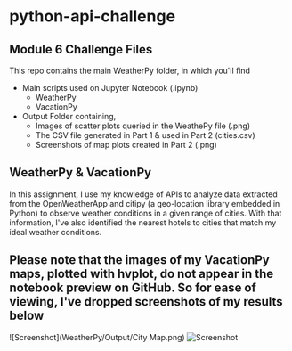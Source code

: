 # python-api-challenge
## Module 6 Challenge Files

This repo contains the main WeatherPy folder, in which you'll find
- Main scripts used on Jupyter Notebook (.ipynb)
    - WeatherPy
    - VacationPy
- Output Folder containing,
    -  Images of scatter plots queried in the WeathePy file (.png)
    -  The CSV file generated in Part 1 & used in Part 2 (cities.csv)
    -  Screenshots of map plots created in Part 2 (.png)

## WeatherPy & VacationPy

In this assignment, I use my knowledge of APIs to analyze data extracted from the OpenWeatherApp and citipy (a geo-location library embedded in Python) to observe weather conditions in a given range of cities. With that information, I've also identified the nearest hotels to cities that match my ideal weather conditions.

Please note that the images of my VacationPy maps, plotted with hvplot, do not appear in the notebook preview on GitHub. So for ease of viewing, I've dropped screenshots of my results below
----
![Screenshot](WeatherPy/Output/City Map.png)
![Screenshot](Hotel%20Map.png)

